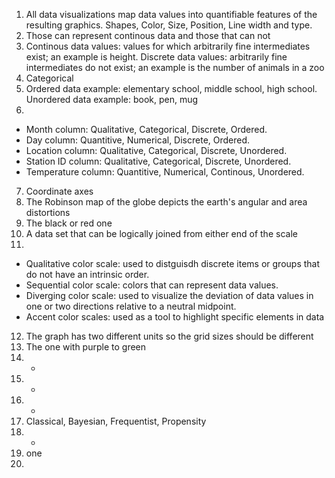 1. All data visualizations map data values into quantifiable features of the resulting graphics. Shapes, Color, Size, Position, Line width and type.
2. Those can represent continous data and those that can not
3. Continous data values: values for which arbitrarily fine intermediates exist; an example is height. Discrete data values: arbitrarily fine intermediates do not exist; an example is the number of animals in a zoo
4. Categorical
5. Ordered data example: elementary school, middle school, high school. Unordered data example: book, pen, mug  
6.
  + Month column: Qualitative, Categorical, Discrete, Ordered.
  + Day column: Quantitive, Numerical, Discrete, Ordered.
  + Location column: Qualitative, Categorical, Discrete, Unordered.
  + Station ID column: Qualitative, Categorical, Discrete, Unordered.
  + Temperature column: Quantitive, Numerical, Continous, Unordered.
7.  Coordinate axes
8.  The Robinson map of the globe depicts the earth's angular and area distortions
9.  The black or red one
10.  A data set that can be logically joined from either end of the scale
11.
  + Qualitative color scale: used to distguisdh discrete items or groups that do not have an intrinsic order.
  + Sequential color scale: colors that can represent data values.
  + Diverging color scale: used to visualize the deviation of data values in one or two directions relative to a neutral midpoint.
  + Accent color scales: used as a tool to highlight specific elements in data
12. The graph has two different units so the grid sizes should be different
13. The one with purple to green
14. -
15. -
16. -
17. Classical, Bayesian, Frequentist, Propensity
18. -
19. one
20. 
    
